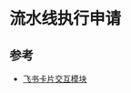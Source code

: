 # 流水线执行申请




## 参考

+ [飞书卡片交互模块](https://open.feishu.cn/document/ukTMukTMukTM/uYjNwUjL2YDM14iN2ATN)